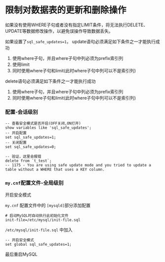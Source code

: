 # 限制对数据表的更新和删除操作

如果没有使用WHERE子句或者没有指定LIMIT条件，将无法执行DELETE、UPDATE等数据修改操作，以避免误操作导致数据丢失。

如果设置了`sql_safe_updates=1`，
update语句必须满足如下条件之一才能执行成功

1. 使用where子句，并且where子句中列必须为prefix索引列
2. 使用limit
3. 同时使用where子句和limit(此时where子句中列可以不是索引列)

delete语句必须满足如下条件之一才能执行成功

1. 使用where子句，并且where子句中列必须为prefix索引列
2. 同时使用where子句和limit(此时where子句中列可以不是索引列)

### 配置-会话级别

```
-- 查看安全模式是否开启(OFF关闭,ON打开)
show variables like 'sql_safe_updates';
-- 开启配置
set sql_safe_updates=1;
-- 关闭配置
set sql_safe_updates=0;

-- 验证，这里会报错
delete from `t_test`;
-- 1175 - You are using safe update mode and you tried to update a table without a WHERE that uses a KEY column. 
```

### `my.cnf`配置文件-全局级别

开启安全模式

`my.cnf` 配置文件中的 `[mysqld]`部分添加配置

```
# 启动MySQL时自动执行此初始化文件
init-file=/etc/mysql/init-file.sql
```

`/etc/mysql/init-file.sql` 中加入

```
-- 开启安全模式
set global sql_safe_updates=1;
```

最后重启MySQL
